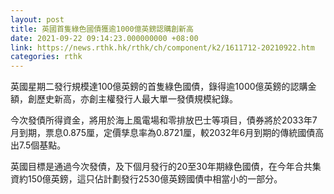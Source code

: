 ```yaml
---
layout: post
title: 英國首隻綠色國債獲逾1000億英鎊認購創新高
date: 2021-09-22 09:14:23.000000000 +08:00
link: https://news.rthk.hk/rthk/ch/component/k2/1611712-20210922.htm
categories: rthk
---
```


英國星期二發行規模達100億英鎊的首隻綠色國債，錄得逾1000億英鎊的認購金額，創歷史新高，亦創主權發行人最大單一發債規模紀錄。

今次發債所得資金，將用於海上風電場和零排放巴士等項目，債券將於2033年7月到期，票息0.875厘，定價孳息率為0.8721厘，較2032年6月到期的傳統國債高出7.5個基點。

英國目標是通過今次發債，及下個月發行的20至30年期綠色國債，在今年合共集資約150億英鎊，這只佔計劃發行2530億英鎊國債中相當小的一部分。
